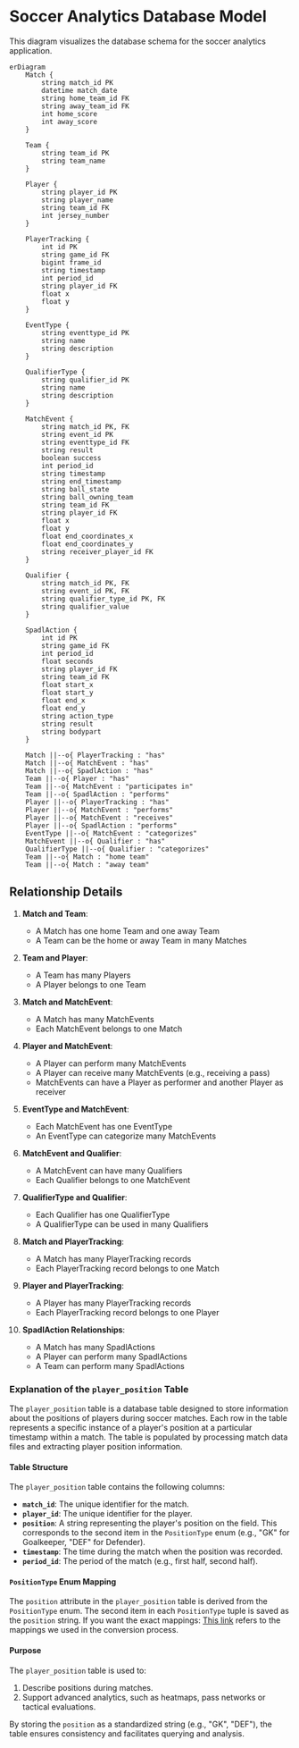 # Soccer Analytics Database Model

This diagram visualizes the database schema for the soccer analytics application.

```mermaid
erDiagram
    Match {
        string match_id PK
        datetime match_date
        string home_team_id FK
        string away_team_id FK
        int home_score
        int away_score
    }
    
    Team {
        string team_id PK
        string team_name
    }
    
    Player {
        string player_id PK
        string player_name
        string team_id FK
        int jersey_number
    }
    
    PlayerTracking {
        int id PK
        string game_id FK
        bigint frame_id
        string timestamp
        int period_id
        string player_id FK
        float x
        float y
    }
    
    EventType {
        string eventtype_id PK
        string name
        string description
    }
    
    QualifierType {
        string qualifier_id PK
        string name
        string description
    }
    
    MatchEvent {
        string match_id PK, FK
        string event_id PK
        string eventtype_id FK
        string result
        boolean success
        int period_id
        string timestamp
        string end_timestamp
        string ball_state
        string ball_owning_team
        string team_id FK
        string player_id FK
        float x
        float y
        float end_coordinates_x
        float end_coordinates_y
        string receiver_player_id FK
    }
    
    Qualifier {
        string match_id PK, FK
        string event_id PK, FK
        string qualifier_type_id PK, FK
        string qualifier_value
    }
    
    SpadlAction {
        int id PK
        string game_id FK
        int period_id
        float seconds
        string player_id FK
        string team_id FK
        float start_x
        float start_y
        float end_x
        float end_y
        string action_type
        string result
        string bodypart
    }
    
    Match ||--o{ PlayerTracking : "has"
    Match ||--o{ MatchEvent : "has"
    Match ||--o{ SpadlAction : "has"
    Team ||--o{ Player : "has"
    Team ||--o{ MatchEvent : "participates in"
    Team ||--o{ SpadlAction : "performs"
    Player ||--o{ PlayerTracking : "has"
    Player ||--o{ MatchEvent : "performs"
    Player ||--o{ MatchEvent : "receives"
    Player ||--o{ SpadlAction : "performs"
    EventType ||--o{ MatchEvent : "categorizes"
    MatchEvent ||--o{ Qualifier : "has"
    QualifierType ||--o{ Qualifier : "categorizes"
    Team ||--o{ Match : "home team"
    Team ||--o{ Match : "away team"
```

## Relationship Details

1. **Match and Team**:
   - A Match has one home Team and one away Team
   - A Team can be the home or away Team in many Matches

2. **Team and Player**:
   - A Team has many Players
   - A Player belongs to one Team

3. **Match and MatchEvent**:
   - A Match has many MatchEvents
   - Each MatchEvent belongs to one Match

4. **Player and MatchEvent**:
   - A Player can perform many MatchEvents
   - A Player can receive many MatchEvents (e.g., receiving a pass)
   - MatchEvents can have a Player as performer and another Player as receiver

5. **EventType and MatchEvent**:
   - Each MatchEvent has one EventType
   - An EventType can categorize many MatchEvents

6. **MatchEvent and Qualifier**:
   - A MatchEvent can have many Qualifiers
   - Each Qualifier belongs to one MatchEvent

7. **QualifierType and Qualifier**:
   - Each Qualifier has one QualifierType
   - A QualifierType can be used in many Qualifiers

8. **Match and PlayerTracking**:
   - A Match has many PlayerTracking records
   - Each PlayerTracking record belongs to one Match

9. **Player and PlayerTracking**:
   - A Player has many PlayerTracking records
   - Each PlayerTracking record belongs to one Player

10. **SpadlAction Relationships**:
    - A Match has many SpadlActions
    - A Player can perform many SpadlActions
    - A Team can perform many SpadlActions
<!-- a new table is added: player_position -->
### Explanation of the `player_position` Table

The `player_position` table is a database table designed to store information about the positions of players during soccer matches. Each row in the table represents a specific instance of a player's position at a particular timestamp within a match. The table is populated by processing match data files and extracting player position information.

#### Table Structure
The `player_position` table contains the following columns:
- **`match_id`**: The unique identifier for the match.
- **`player_id`**: The unique identifier for the player.
- **`position`**: A string representing the player's position on the field. This corresponds to the second item in the `PositionType` enum (e.g., "GK" for Goalkeeper, "DEF" for Defender).
- **`timestamp`**: The time during the match when the position was recorded.
- **`period_id`**: The period of the match (e.g., first half, second half).

#### `PositionType` Enum Mapping
The `position` attribute in the `player_position` table is derived from the `PositionType` enum. The second item in each `PositionType` tuple is saved as the `position` string. If you want the exact mappings: [This link](https://people.cs.kuleuven.be/~pieter.robberechts/kloppy/reference/domain/models/position/position/) refers to the mappings we used in the conversion process.

#### Purpose
The `player_position` table is used to:
1. Describe positions during matches.
2. Support advanced analytics, such as heatmaps, pass networks or tactical evaluations.

By storing the `position` as a standardized string (e.g., "GK", "DEF"), the table ensures consistency and facilitates querying and analysis.
